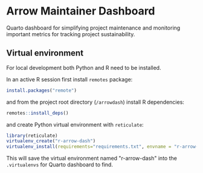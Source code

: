 # Arrow Maintainer Dashboard

Quarto dashboard for simplifying project maintenance and monitoring
important metrics for tracking project sustainability.

## Virtual environment

For local development both Python and R need to be installed.

In an active R session first install `remotes` package:

```r
install.packages("remote")
```

and from the project root directory (`/arrowdash`) install R
dependencies:

```r
remotes::install_deps()
```

and create Python virtual environment with ``reticulate``:

```r
library(reticulate)
virtualenv_create("r-arrow-dash")
virtualenv_install(requirements="requirements.txt", envname = "r-arrow-dash")
```

This will save the virtual environment named "r-arrow-dash" into the
`.virtualenvs` for Quarto dashboard to find.